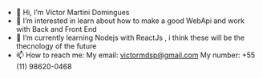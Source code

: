 - 👋 Hi, I’m Victor Martini Domingues
- 👀 I’m interested in learn about how to make a good WebApi and work with Back and Front End
- 🌱 I’m currently learning Nodejs with ReactJs , i think these will be the thecnology of the future
- 📫 How to reach me:
  My email: victormdsp@gmail.com
  My number: +55 (11) 98620-0468

<!---
victormdsp/victormdsp is a ✨ special ✨ repository because its `README.md` (this file) appears on your GitHub profile.
You can click the Preview link to take a look at your changes.
--->
